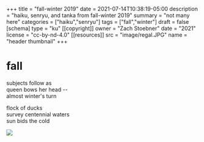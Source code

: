 +++
title = "fall-winter 2019"
date = 2021-07-14T10:38:19-05:00
description = "haiku, senryu, and tanka from fall-winter 2019"
summary = "not many here"
categories = ["haiku","senryu"]
tags = ["fall","winter"]
draft = false
[schema]
  type = "ku"
[[copyright]]
  owner = "Zach Stoebner"
  date = "2021"
  license = "cc-by-nd-4.0"
[[resources]]
  src = "image/regal.JPG"
  name = "header thumbnail"
+++

# fall

subjects follow as <br>
queen bows her head -- <br>
almost winter's turn <br>

flock of ducks <br>
survey centennial waters <br>
sun bids the cold <br>

<img src="image/flock.JPG" />
